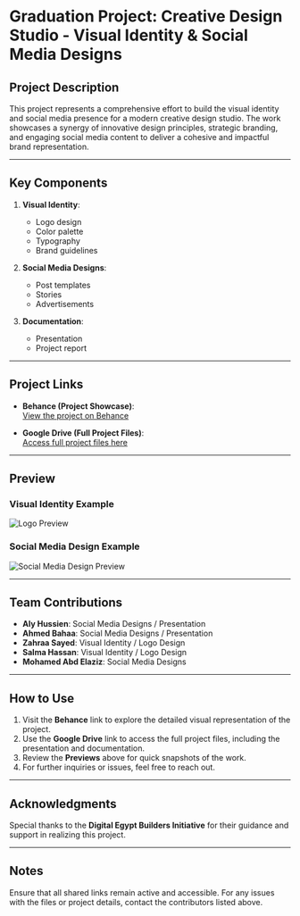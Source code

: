 # Graduation Project: Creative Design Studio - Visual Identity & Social Media Designs  

## Project Description  
This project represents a comprehensive effort to build the visual identity and social media presence for a modern creative design studio. The work showcases a synergy of innovative design principles, strategic branding, and engaging social media content to deliver a cohesive and impactful brand representation.  

---

## Key Components  
1. **Visual Identity**:  
   - Logo design  
   - Color palette  
   - Typography  
   - Brand guidelines  

2. **Social Media Designs**:  
   - Post templates  
   - Stories  
   - Advertisements  

3. **Documentation**:  
   - Presentation  
   - Project report  

---

## Project Links  
- **Behance (Project Showcase)**:  
  [View the project on Behance](https://www.behance.net/gallery/212534783/Creative-Design-Studio-Logo-Brand-Identity)  

- **Google Drive (Full Project Files)**:  
  [Access full project files here](https://drive.google.com/file/d/1lHdYZ30pDYS0pnWs8O9mF_a-8Byg6aoI/view?usp=sharing)  

---

## Preview  
### Visual Identity Example  
![Logo Preview](https://imgur.com/k5cbLe4.png)  

### Social Media Design Example  
![Social Media Design Preview](https://imgur.com/XsAGuH8.png)  

---

## Team Contributions  
- **Aly Hussien**: Social Media Designs / Presentation  
- **Ahmed Bahaa**: Social Media Designs / Presentation  
- **Zahraa Sayed**: Visual Identity / Logo Design  
- **Salma Hassan**: Visual Identity / Logo Design  
- **Mohamed Abd Elaziz**: Social Media Designs  

---

## How to Use  
1. Visit the **Behance** link to explore the detailed visual representation of the project.  
2. Use the **Google Drive** link to access the full project files, including the presentation and documentation.  
3. Review the **Previews** above for quick snapshots of the work.  
4. For further inquiries or issues, feel free to reach out.  

---

## Acknowledgments  
Special thanks to the **Digital Egypt Builders Initiative** for their guidance and support in realizing this project.  

---

## Notes  
Ensure that all shared links remain active and accessible. For any issues with the files or project details, contact the contributors listed above.  
